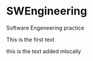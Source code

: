 # SWEngineering
Software Engeneering practice

This is the first text

this is the text added mlocally
